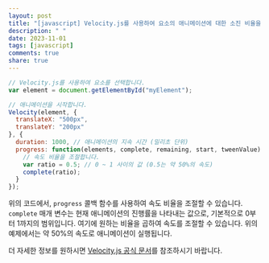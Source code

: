 ```yaml
---
layout: post
title: "[javascript] Velocity.js를 사용하여 요소의 애니메이션에 대한 소진 비율을 조절할 수 있나요?"
description: " "
date: 2023-11-01
tags: [javascript]
comments: true
share: true
---
```


```javascript
// Velocity.js를 사용하여 요소를 선택합니다.
var element = document.getElementById("myElement");

// 애니메이션을 시작합니다.
Velocity(element, { 
  translateX: "500px", 
  translateY: "200px"
}, { 
  duration: 1000, // 애니메이션의 지속 시간 (밀리초 단위)
  progress: function(elements, complete, remaining, start, tweenValue) {
    // 속도 비율을 조절합니다.
    var ratio = 0.5; // 0 ~ 1 사이의 값 (0.5는 약 50%의 속도)
    complete(ratio);
  }
});
```

위의 코드에서, `progress` 콜백 함수를 사용하여 속도 비율을 조절할 수 있습니다. `complete` 매개 변수는 현재 애니메이션의 진행률을 나타내는 값으로, 기본적으로 0부터 1까지의 범위입니다. 여기에 원하는 비율을 곱하여 속도를 조절할 수 있습니다. 위의 예제에서는 약 50%의 속도로 애니메이션이 실행됩니다.

더 자세한 정보를 원하시면 [Velocity.js 공식 문서](http://velocityjs.org/)를 참조하시기 바랍니다.